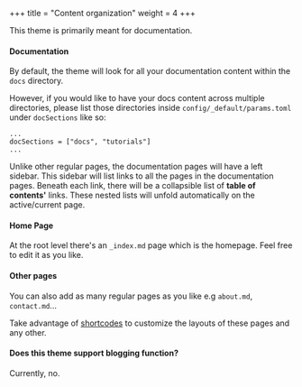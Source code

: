 +++
title = "Content organization"
weight = 4
+++

This theme is primarily meant for documentation.

#### Documentation

By default, the theme will look for all your documentation content within the `docs` directory.

However, if you would like to have your docs content across multiple directories, please list those directories
inside `config/_default/params.toml` under `docSections` like so:

```
...
docSections = ["docs", "tutorials"]
...
```

Unlike other regular pages, the documentation pages will have a left sidebar. This sidebar will list links to all the
pages in the documentation pages. Beneath each link, there will be a collapsible list of __table of contents'__ links.
These nested lists will unfold automatically on the active/current page.

#### Home Page

At the root level there's an `_index.md` page which is the homepage. Feel free to edit it as you like.

#### Other pages

You can also add as many regular pages as you like e.g `about.md`, `contact.md`...

Take advantage of [shortcodes](../shortcodes) to customize the layouts of these pages and any other.

#### Does this theme support blogging function?

Currently, no.
